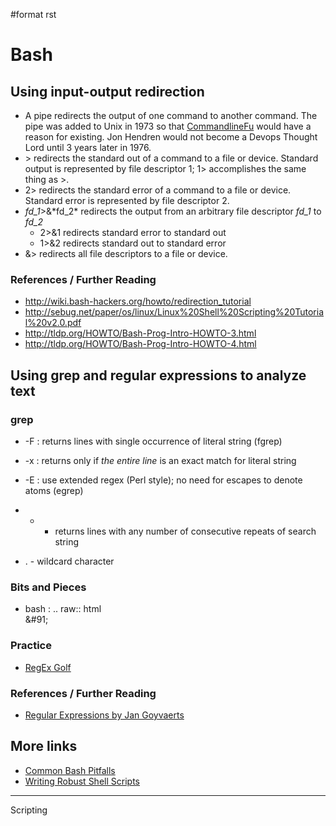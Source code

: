 \#format rst

Bash
====

Using input-output redirection
------------------------------

-   A pipe redirects the output of one command to another command. The pipe was added to Unix in 1973 so that [CommandlineFu](http://commandlinefu.com/) would have a reason for existing. Jon Hendren would not become a Devops Thought Lord until 3 years later in 1976.
-   \> redirects the standard out of a command to a file or device. Standard output is represented by file descriptor 1; 1\> accomplishes the same thing as \>.
-   2\> redirects the standard error of a command to a file or device. Standard error is represented by file descriptor 2.
-   *fd\_1*\>&\*fd\_2\* redirects the output from an arbitrary file descriptor *fd\_1* to *fd\_2*
    -   2\>&1 redirects standard error to standard out
    -   1\>&2 redirects standard out to standard error
-   &\> redirects all file descriptors to a file or device.

### References / Further Reading

-   <http://wiki.bash-hackers.org/howto/redirection_tutorial>
-   <http://sebug.net/paper/os/linux/Linux%20Shell%20Scripting%20Tutorial%20v2.0.pdf>
-   <http://tldp.org/HOWTO/Bash-Prog-Intro-HOWTO-3.html>
-   <http://tldp.org/HOWTO/Bash-Prog-Intro-HOWTO-4.html>

Using grep and regular expressions to analyze text
--------------------------------------------------

### grep

-   -F : returns lines with single occurrence of literal string (fgrep)
-   -x : returns only if *the entire line* is an exact match for literal string
-   -E : use extended regex (Perl style); no need for escapes to denote atoms (egrep)
-   -   -   returns lines with any number of consecutive repeats of search string

-   . - wildcard character

### Bits and Pieces

-   bash : .. raw:: html  
    &\#91;

### Practice

-   [RegEx Golf](https://regex.alf.nu/)

### References / Further Reading

-   [Regular Expressions by Jan Goyvaerts](http://www.regular-expressions.info)

More links
----------

-   [Common Bash Pitfalls](http://mywiki.wooledge.org/BashPitfalls)
-   [Writing Robust Shell Scripts](http://www.davidpashley.com/articles/writing-robust-shell-scripts/)

* * * * *

Scripting
